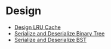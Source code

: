 # Design

- [Design LRU Cache](./LRUCache.java)
- [Serialize and Deserialize Binary Tree](./SerializeDeserializeTree.java)
- [Serialize and Deserialize BST](./SerializeDeserializeBST.java)